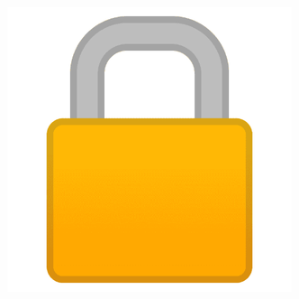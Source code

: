 ![lock](https://github.com/The-Syncade-Mafia/The-Syncade-Mafia.github.io/blob/main/assets/img/lock.png?raw=true=250x250) 
